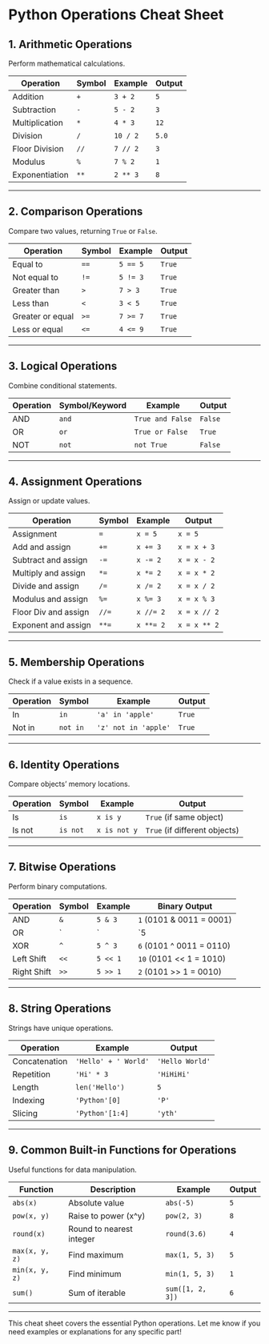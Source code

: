 # Python Operations Cheat Sheet

## 1. **Arithmetic Operations**
Perform mathematical calculations.

| Operation        | Symbol | Example        | Output |
|------------------|--------|----------------|--------|
| Addition         | `+`    | `3 + 2`        | `5`    |
| Subtraction      | `-`    | `5 - 2`        | `3`    |
| Multiplication   | `*`    | `4 * 3`        | `12`   |
| Division         | `/`    | `10 / 2`       | `5.0`  |
| Floor Division   | `//`   | `7 // 2`       | `3`    |
| Modulus          | `%`    | `7 % 2`        | `1`    |
| Exponentiation   | `**`   | `2 ** 3`       | `8`    |

---

## 2. **Comparison Operations**
Compare two values, returning `True` or `False`.

| Operation        | Symbol | Example         | Output  |
|------------------|--------|-----------------|---------|
| Equal to         | `==`   | `5 == 5`        | `True`  |
| Not equal to     | `!=`   | `5 != 3`        | `True`  |
| Greater than     | `>`    | `7 > 3`         | `True`  |
| Less than        | `<`    | `3 < 5`         | `True`  |
| Greater or equal | `>=`   | `7 >= 7`        | `True`  |
| Less or equal    | `<=`   | `4 <= 9`        | `True`  |

---

## 3. **Logical Operations**
Combine conditional statements.

| Operation | Symbol/Keyword | Example                  | Output  |
|-----------|----------------|--------------------------|---------|
| AND       | `and`          | `True and False`         | `False` |
| OR        | `or`           | `True or False`          | `True`  |
| NOT       | `not`          | `not True`               | `False` |

---

## 4. **Assignment Operations**
Assign or update values.

| Operation          | Symbol  | Example      | Output            |
|--------------------|---------|--------------|-------------------|
| Assignment         | `=`     | `x = 5`      | `x = 5`          |
| Add and assign     | `+=`    | `x += 3`     | `x = x + 3`      |
| Subtract and assign| `-=`    | `x -= 2`     | `x = x - 2`      |
| Multiply and assign| `*=`    | `x *= 2`     | `x = x * 2`      |
| Divide and assign  | `/=`    | `x /= 2`     | `x = x / 2`      |
| Modulus and assign | `%=`    | `x %= 3`     | `x = x % 3`      |
| Floor Div and assign| `//=`  | `x //= 2`    | `x = x // 2`     |
| Exponent and assign| `**=`   | `x **= 2`    | `x = x ** 2`     |

---

## 5. **Membership Operations**
Check if a value exists in a sequence.

| Operation    | Symbol | Example               | Output  |
|--------------|--------|-----------------------|---------|
| In           | `in`   | `'a' in 'apple'`      | `True`  |
| Not in       | `not in` | `'z' not in 'apple'` | `True`  |

---

## 6. **Identity Operations**
Compare objects’ memory locations.

| Operation    | Symbol   | Example            | Output  |
|--------------|----------|--------------------|---------|
| Is           | `is`     | `x is y`           | `True` (if same object) |
| Is not       | `is not` | `x is not y`       | `True` (if different objects) |

---

## 7. **Bitwise Operations**
Perform binary computations.

| Operation      | Symbol | Example       | Binary Output             |
|----------------|--------|---------------|---------------------------|
| AND            | `&`    | `5 & 3`       | `1` (0101 & 0011 = 0001)  |
| OR             | `|`    | `5 | 3`       | `7` (0101 | 0011 = 0111)  |
| XOR            | `^`    | `5 ^ 3`       | `6` (0101 ^ 0011 = 0110)  |
| Left Shift     | `<<`   | `5 << 1`      | `10` (0101 << 1 = 1010)   |
| Right Shift    | `>>`   | `5 >> 1`      | `2` (0101 >> 1 = 0010)    |

---

## 8. **String Operations**
Strings have unique operations.

| Operation           | Example                        | Output       |
|---------------------|--------------------------------|--------------|
| Concatenation       | `'Hello' + ' World'`          | `'Hello World'` |
| Repetition          | `'Hi' * 3`                    | `'HiHiHi'`   |
| Length              | `len('Hello')`                | `5`          |
| Indexing            | `'Python'[0]`                 | `'P'`        |
| Slicing             | `'Python'[1:4]`               | `'yth'`      |

---

## 9. **Common Built-in Functions for Operations**
Useful functions for data manipulation.

| Function      | Description                        | Example             | Output |
|---------------|------------------------------------|---------------------|--------|
| `abs(x)`      | Absolute value                    | `abs(-5)`           | `5`    |
| `pow(x, y)`   | Raise to power (x^y)             | `pow(2, 3)`         | `8`    |
| `round(x)`    | Round to nearest integer          | `round(3.6)`        | `4`    |
| `max(x, y, z)`| Find maximum                      | `max(1, 5, 3)`      | `5`    |
| `min(x, y, z)`| Find minimum                      | `min(1, 5, 3)`      | `1`    |
| `sum()`       | Sum of iterable                   | `sum([1, 2, 3])`    | `6`    |

---

This cheat sheet covers the essential Python operations. Let me know if you need examples or explanations for any specific part!

